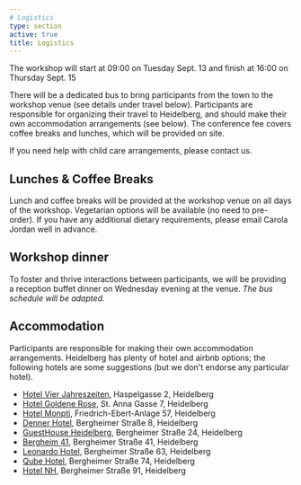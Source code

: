 ```yaml
---
# Logistics
type: section
active: true
title: Logistics
---
```


The workshop will start at 09:00 on Tuesday Sept. 13 and finish at 16:00 on Thursday Sept. 15

There will be a dedicated bus to bring participants from the town to the workshop venue (see details under travel below). Participants are responsible for organizing their travel to Heidelberg, and should make their own accommodation arrangements (see below). The conference fee covers coffee breaks and lunches, which will be provided on site.

If you need help with child care arrangements, please contact us.

## <i class="fa-solid fa-drumstick-bite"></i> Lunches & Coffee Breaks

Lunch and coffee breaks will be provided at the workshop venue on all days of the workshop. Vegetarian options will be available (no need to pre-order). If you have any additional dietary requirements, please email Carola Jordan well in advance.

## <i class="fa-solid fa-champagne-glasses"></i> Workshop dinner

To foster and thrive interactions between participants, we will be providing a reception buffet dinner on Wednesday evening at the venue.
_The bus schedule will be adapted._

## <i class="fa-solid fa-bed"></i> Accommodation
Participants are responsible for making their own accommodation arrangements. Heidelberg has plenty of hotel and airbnb options; the following hotels are some suggestions (but we don't endorse any particular hotel).

* [Hotel Vier Jahreszeiten](http://www.4-jahreszeiten.de/hotel/en/), Haspelgasse 2, Heidelberg
* [Hotel Goldene Rose](https://www.hotel-goldene-rose.de/en-gb/home), St. Anna Gasse 7, Heidelberg
* [Hotel Monpti](http://www.hotel-monpti.de/en), Friedrich-Ebert-Anlage 57, Heidelberg
* [Denner Hotel](http://www.denner-hotel.de/en/), Bergheimer Straße 8, Heidelberg
* [GuestHouse Heidelberg](http://www.guesthouse-hd.de/ghouse/website.nsf/index.html?openpage&L=2), Bergheimer Straße 24, Heidelberg
* [Bergheim 41](http://www.bergheim41.de/?lang=en), Bergheimer Straße 41, Heidelberg
* [Leonardo Hotel](https://www.leonardo-hotels.com/leonardo-hotel-heidelberg-city-center), Bergheimer Straße 63, Heidelberg
* [Qube Hotel](https://qube-hotel-heidelberg.de/en), Bergheimer Straße 74, Heidelberg
* [Hotel NH](https://www.nh-hotels.com/hotel/nh-heidelberg), Bergheimer Straße 91, Heidelberg